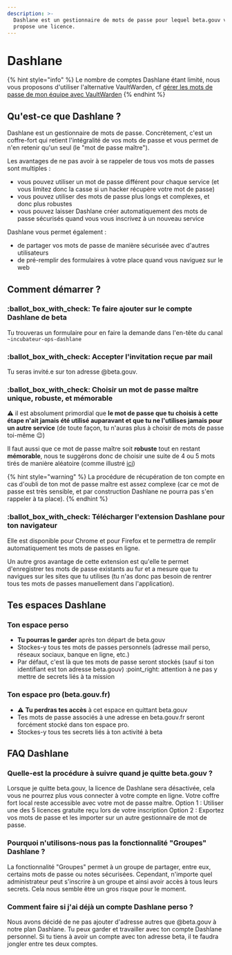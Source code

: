 ```yaml
---
description: >-
  Dashlane est un gestionnaire de mots de passe pour lequel beta.gouv vous
  propose une licence.
---
```


# Dashlane

{% hint style="info" %}
Le nombre de comptes Dashlane étant limité, nous vous proposons d'utiliser l'alternative VaultWarden, cf [gérer les mots de passe de mon équipe avec VaultWarden](vaultwarden.md)
{% endhint %}

## Qu'est-ce que Dashlane ?

Dashlane est un gestionnaire de mots de passe. Concrètement, c'est un coffre-fort qui retient l'intégralité de vos mots de passe et vous permet de n'en retenir qu'un seul (le "mot de passe maître").

Les avantages de ne pas avoir à se rappeler de tous vos mots de passes sont multiples :

* vous pouvez utiliser un mot de passe différent pour chaque service (et vous limitez donc la casse si un hacker récupère votre mot de passe)
* vous pouvez utiliser des mots de passe plus longs et complexes, et donc plus robustes
* vous pouvez laisser Dashlane créer automatiquement des mots de passe sécurisés quand vous vous inscrivez à un nouveau service

Dashlane vous permet également :

* de partager vos mots de passe de manière sécurisée avec d'autres utilisateurs
* de pré-remplir des formulaires à votre place quand vous naviguez sur le web

## Comment démarrer ?

### :ballot\_box\_with\_check: Te faire ajouter sur le compte Dashlane de beta

Tu trouveras un formulaire pour en faire la demande dans l'en-tête du canal `~incubateur-ops-dashlane`

### :ballot\_box\_with\_check: Accepter l'invitation reçue par mail

Tu seras invité.e sur ton adresse @beta.gouv.

### :ballot\_box\_with\_check: Choisir un mot de passe maître unique, robuste, et mémorable

:warning: il est absolument primordial que **le mot de passe que tu choisis à cette étape n'ait jamais été utilisé auparavant et que tu ne l'utilises jamais pour un autre service** (de toute façon, tu n'auras plus à choisir de mots de passe toi-même :wink:)

Il faut aussi que ce mot de passe maître soit **robuste** tout en restant **mémorable**, nous te suggérons donc de choisir une suite de 4 ou 5 mots tirés de manière aléatoire (comme illustré [ici](https://xkcd.lapin.org/index.php?number=936))

{% hint style="warning" %}
La procédure de récupération de ton compte en cas d'oubli de ton mot de passe maître est assez complexe (car ce mot de passe est très sensible, et par construction Dashlane ne pourra pas s'en rappeler à ta place).
{% endhint %}

### :ballot\_box\_with\_check: Télécharger l'extension Dashlane pour ton navigateur

Elle est disponible pour Chrome et pour Firefox et te permettra de remplir automatiquement tes mots de passes en ligne.

Un autre gros avantage de cette extension est qu'elle te permet d'enregistrer tes mots de passe existants au fur et a mesure que tu navigues sur les sites que tu utilises (tu n'as donc pas besoin de rentrer tous tes mots de passes manuellement dans l'application).

## Tes espaces Dashlane

### Ton espace perso

* **Tu pourras le garder** après ton départ de beta.gouv
* Stockes-y tous tes mots de passes personnels (adresse mail perso, réseaux sociaux, banque en ligne, etc.)
* Par défaut, c'est là que tes mots de passe seront stockés (sauf si ton identifiant est ton adresse beta.gouv) :point\_right: attention à ne pas y mettre de secrets liés à ta mission

### Ton espace pro (beta.gouv.fr)

* :warning: **Tu perdras tes accès** à cet espace en quittant beta.gouv
* Tes mots de passe associés à une adresse en beta.gouv.fr seront forcément stocké dans ton espace pro.
* Stockes-y tous tes secrets liés à ton activité à beta

## FAQ Dashlane

### Quelle-est la procédure à suivre quand je quitte beta.gouv ?

Lorsque je quitte beta.gouv, la licence de Dashlane sera désactivée, cela vous ne pourrez plus vous connecter à votre compte en ligne. Votre coffre fort local reste accessible avec votre mot de passe maître. Option 1 : Utiliser une des 5 licences gratuite reçu lors de votre inscription Option 2 : Exportez vos mots de passe et les importer sur un autre gestionnaire de mot de passe.

### Pourquoi n'utilisons-nous pas la fonctionnalité "Groupes" Dashlane ?

La fonctionnalité "Groupes" permet à un groupe de partager, entre eux, certains mots de passe ou notes sécurisées. Cependant, n'importe quel administrateur peut s'inscrire à un groupe et ainsi avoir accès à tous leurs secrets. Cela nous semble être un gros risque pour le moment.

### Comment faire si j'ai déjà un compte Dashlane perso ?

Nous avons décidé de ne pas ajouter d'adresse autres que @beta.gouv à notre plan Dashlane. Tu peux garder et travailler avec ton compte Dashlane personnel. Si tu tiens à avoir un compte avec ton adresse beta, il te faudra jongler entre tes deux comptes.
